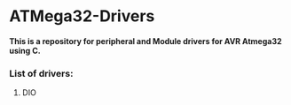 # ATMega32-Drivers
#### This is a repository for peripheral and Module drivers for AVR Atmega32 using C.

### List of drivers:
  1. DIO
